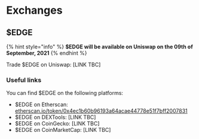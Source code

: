# Exchanges

## $EDGE

{% hint style="info" %}
**$EDGE will be available on Uniswap on the 09th of September, 2021**
{% endhint %}

Trade $EDGE on Uniswap: \[LINK TBC\]

### Useful links

You can find $EDGE on the following platforms:

* $EDGE on Etherscan: [etherscan.io/token/0x4ec1b60b96193a64acae44778e51f7bff2007831](https://etherscan.io/token/0x4ec1b60b96193a64acae44778e51f7bff2007831)
* $EDGE on DEXTools: \[LINK TBC\]
* $EDGE on CoinGecko: \[LINK TBC\]
* $EDGE on CoinMarketCap: \[LINK TBC\]

